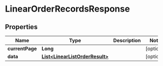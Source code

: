 
# LinearOrderRecordsResponse

## Properties
Name | Type | Description | Notes
------------ | ------------- | ------------- | -------------
**currentPage** | **Long** |  |  [optional]
**data** | [**List&lt;LinearListOrderResult&gt;**](LinearListOrderResult.md) |  |  [optional]



